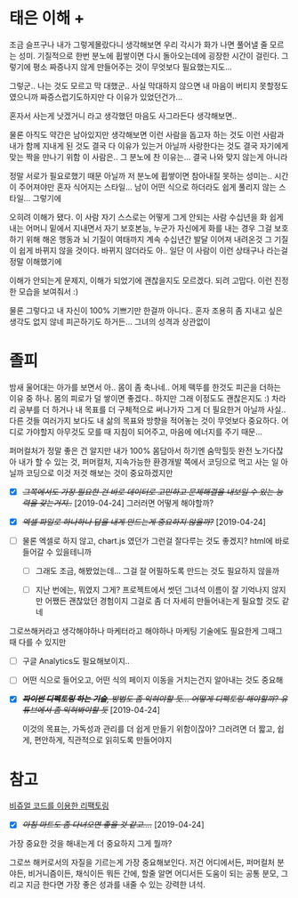 # 태은 이해 + 

조금 슬프구나
내가 그렇게몰랐다니
생각해보면 우리 각시가
화가 나면 풀어낼 줄 모르는 성미.
기질적으로 
한번 분노에 휩쌓이면 다시 돌아오는데에 굉장한 시간이 걸린다.
그렇기에 평소 짜증나지 않게 만들어주는 것이 무엇보다 필요했는지도...

그렇군..
나는 것도 모르고
막 대했군..
사실 막대하지 않으면 내 마음이 버티지 못할정도였으니까
짜증스럽기도하지만
다 이유가 있었던건가...

혼자서 사는게 낫겠거니
라고 생각했던 마음도
사그라든다
생각해보면..

물론 아직도 약간은 남아있지만
생각해보면
이런 사람을 돕고자 하는 것도
이런 사람과 내가 함께 지내게 된 것도
결국 다 이유가 있는거 아닐까
사랑한다는 것도
결국 자기에게 맞는 짝을 만나기 위함
이 사람은..
그 분노에 찬 이유는...
결국 나와 맞지 않는게 아니라

정말 서로가 필요로했기 때문 아닐까
저 분노에 휩쌓이면 참아내질 못하는 성미는..
시간이 주어져야만 혼자 식어지는 스타일...
남이 어떤 식으로 하더라도 쉽게 풀리지 않는 스타일...
그렇기에 

오히려 이해가 됐다.
이 사람
자기 스스로는 어떻게 그게 안되는 사람
수십년을 화 쉽게 내는 어머니 밑에서 지내면서
자기 보호본능,
누군가 자신에게 화를 내는 경우
그걸 보호하기 위해 해온 행동과 뇌 기질이
여태까지 계속 수십년간 발달 이어져 내려온것
그 기질이 쉽게 바뀌지 않을 것이다.
바뀌지 않더라도
아.. 일단 이 사람이 이런 상태구나 라는걸 정말 이해했기에

이해가 안되는게 문제지,
이해가 되었기에
괜찮을지도 모르겠다.
되려 고맙다.
이런 진정한 모습을 보여줘서 :)

물론
그렇다고 내 자신이 100% 기쁘기만 한걸까
아니다..
혼자 조용히 좀 지내고 싶은 생각도 없지 않네
피곤하기도 하거든...
그녀의 성격과 상관없이

# 졸피

밤새 울어대는 아가를 보면서
아..
몸이 좀 축나네..
어제 떽뚜를 한것도 피곤을 더하는 이유
중 하나.
몸의 피로가 덜 쌓이면 좋겠다..
하지만 그래 이정도도 괜찮은지도 :)
차라리 공부를 더 하거나
내 목표를 더 구체적으로 써나가자
그게 더 필요한거 아닐까
사실..
다른 것들 여러가지 보다도
내 삶의 목표와 방향을 적어놓는 것이
무엇보다 중요하다.
어디로 가야할지 아무것도 모를 때
지침이 되어주고,
마음에 에너지를 주기 때문...

퍼머컬처가 정말 좋은 건 알지만
내가 100% 몸담아서 하기엔 숨막힐듯
완전 노가다잖아
내가 할 수 있는 것,
퍼머컬처, 지속가능한 환경개발 쪽에서
코딩으로 먹고 사는 일 아닐까
코딩으로 이것 저것 해보는 것이 중요하겠지만


* [X] ~~*그쪽에서도 가장 필요한 건 바로 데이터로 고민하고 문제해결을 내보일 수 있는 능력을 갖는거지..*~~ [2019-04-24]
그러러면 어떻게 해야할까?

* [X] ~~*엑셀 파일로 하나하나 답을 내게 만드는게 중요하지 않을까?*~~ [2019-04-24]




* [ ] 물론 엑셀로 하지 않고, chart.js 였던가 그런걸 잘다루는 것도 좋겠지? html에 바로 들어갈 수 있을테니까

    * [ ] 그래도 조금, 해봤었는데... 그걸 잘 어필하도록 만드는 것도 필요하지 않을까

    * [ ] 지난 번에는, 뭐였지 그게? 프로젝트에서 썻던 그녀석 이름이 잘 기억나지 않지만 어쨌든 괜찮았던 경험이지 그걸로 좀 더 자세히 만들어내는게 필요할 것도 같네


그로쓰해커라고 생각해야하나
마케터라고 해야하나
마케팅 기술에도 필요한게 그때그때 다를 수 있지만
* [ ] 구글 Analytics도 필요해보이지..

* [ ] 어떤 식으로 들어오고, 어떤 식의 페이지 이동을 거치는건지 알아내는 것도 중요해

* [X] ~~***파이썬 디펙토링 하는 기술**, 방법도 좀 익혀야할 듯... 어떻게 디펙토링 해야할까? 유튜브에서 좀 익혀봐야할 듯*~~ [2019-04-24]


    이것의 목표는, 가독성과 관리를 더 쉽게 만들기 위함이잖아?
    그러려면 더 짧고, 쉽게, 편안하게, 직관적으로 읽히도록 만들어야지

# 참고

[비쥬얼 코드를 이용한 리팩토링](https://realpython.com/python-refactoring/#using-visual-studio-code-for-refactoring)

* [X] ~~*아침 마트도 좀 다녀오면 좋을 것 같고....*~~ [2019-04-24]



가장 중요한 것을 해내는게 더 중요하지
그게 뭘까?

그로쓰 해커로서의 자질을 기르는게 가장 중요해보인다.
저건 어디에서든, 퍼머컬처 분야든, 비거니즘이든, 채식이든 뭐든 간에, 할줄 알면 어디서든 도움이 되는 공통 분모, 그리고 지금 한다면 가장 좋은 성과를 내줄 수 있는 강력한 녀석.
